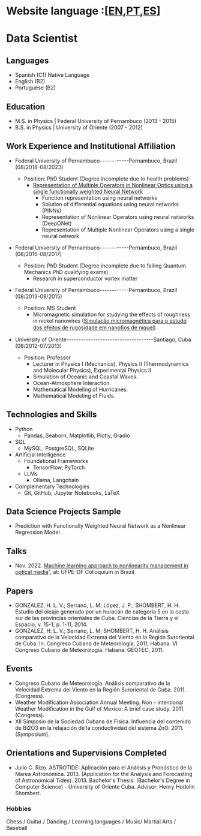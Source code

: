 
# Website language :\[[EN](https://henryhodelin.github.io/Short_Resume_EN/),[PT](https://henryhodelin.github.io/Short_Resume_PT/),[ES](https://henryhodelin.github.io/Short_Resume_ES/)\]

# Data Scientist

## Languages

- Spanish (C1) Native Language
- English (B2)
- Portuguese (B2)

## Education 
- M.S. in Physics | Federal University of Pernambuco (2013 - 2015)
- B.S. in Physics | University of Oriente (2007 - 2012)

## Work Experience and Institutional Affiliation

- Federal University of Pernambuco------------Pernambuco, Brazil (08/2018-08/2023) 
  - Position: PhD Student (Degree incomplete due to health problems)
     - [Representation of Multiple Operators in Nonlinear Optics using a single functionally weighted Neural Network](https://www.youtube.com/watch?v=WtNqO2yZN9Y&t=3341s)
        - Function representation using neural networks
        - Solution of differential equations using neural networks (PINNs)
        - Representation of Nonlinear Operators using neural networks (DeepONet)
        - Representation of Multiple Nonlinear Operators using a single neural network  

- Federal University of Pernambuco------------Pernambuco, Brazil (08/2015-08/2017) 
  - Position: PhD Student (Degree incomplete due to failing Quantum Mechanics PhD qualifying exams)
     - Research in superconductor vortex matter

- Federal University of Pernambuco------------Pernambuco, Brazil (08/2013-08/2015) 
  - Position: MS Student
    - Micromagnetic simulation for studying the effects of roughness in nickel nanowires ([Simulação micromagnética para o estudo dos efeitos de
rugosidade em nanoﬁos de níquel](https://repositorio.ufpe.br/bitstream/123456789/17699/1/Dissertacao-Version-Final.pdf))

    
- University of Oriente------------------------------------Santiago, Cuba (08/2012-07/2013)
  - Position: Professor
    - Lecturer in Physics I (Mechanics), Physics II (Thermodynamics and Molecular Physics), Experimental Physics II
    - Simulation of Oceanic and Coastal Waves.
    - Ocean-Atmosphere Interaction.
    - Mathematical Modeling of Hurricanes.
    - Mathematical Modeling of Fluids.
   
## Technologies and Skills
- Python
  - Pandas, Seaborn, Matplotlib, Plotly, Gradio  
- SQL
  - MySQL, PostgreSQL, SQLite 
- Artificial Intelligence
  - Foundational Frameworks 
    - TensorFlow, PyTorch  
  - LLMs
    - Ollama, Langchain
- Complementary Technologies
  - Git, GitHub, Jupyter Notebooks, LaTeX   

## Data Science Projects Sample
- Prediction with Functionally Weighted Neural Network as a Nonlinear Regression Model

## Talks

- Nov. 2022. [Machine learning approach to nonlinearity management in optical media](https://www.youtube.com/watch?v=WtNqO2yZN9Y&t=3341s)”, at: UFPE-DF Colloquium in Brazil 

## Papers

- GONZALEZ, H. L. V.; Serrano, L. M; López, J. P.;
SHOMBERT, H. H. Estudio del oleaje generado por un
huracán de categoría 5 en la costa sur de las provincias
orientales de Cuba. Ciencias de la Tierra y el Espacio, v.
15-1, p. 1-11, 2014.
- GONZALEZ, H. L. V.; Serrano, L. M; SHOMBERT, H. H.
Análisis comparativo de la Velocidad Extrema del Viento en
la Región Suroriental de Cuba. In: Congreso Cubano de
Meteorología, 2011, Habana. VI Congreso Cubano de
Meteorología. Habana: GEOTEC, 2011.

## Events 

- Congreso Cubano de Meteorología. Análisis comparativo de
la Velocidad Extrema del Viento en la Región Suroriental de
Cuba. 2011. (Congress).
- Weather Modification Association Annual Meeting. Non -
intentional Weather Modification in the Gulf of Mexico: A
brief case study. 2011. (Congress).
- XII Simposio de la Sociedad Cubana de Física. Influencia del
contenido de Bi2O3 en la relajación de la conductividad
del sistema ZnO. 2011. (Symposium).

## Orientations and Supervisions Completed

- Julio C. Rizo. ASTROTIDE:  Aplicación para el Análisis y
Pronóstico de la Marea Astronómica. 2013. (Application for the Analysis and
Forecasting of Astronomical Tides). 2013. Bachelor's Thesis. (Bachelor's Degree in Computer Science) - University of Oriente Cuba.
Advisor: Henry Hodelin Shombert.

### Hobbies

Chess / Guitar / Dancing / 
Learning languages / Music/ 
Martial Arts / Baseball

